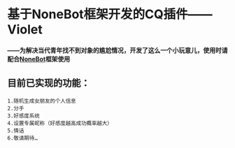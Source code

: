 # 基于NoneBot框架开发的CQ插件——Violet

#### ——为解决当代青年找不到对象的尴尬情况，开发了这么一个小玩意儿，使用时请配合[NoneBot]( https://github.com/nonebot/nonebot )框架使用

## 目前已实现的功能：

```
1.随机生成女朋友的个人信息
2.分手
3.好感度系统
4.设置专属昵称（好感度越高成功概率越大）
5.情话
6.敬请期待…
```

